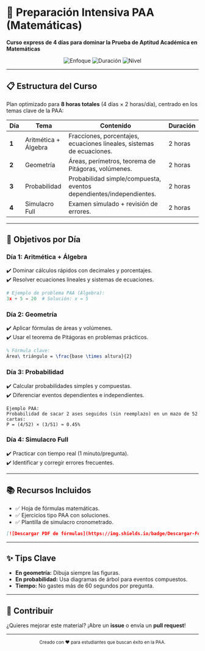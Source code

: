# 🚀 Preparación Intensiva PAA (Matemáticas)  
**Curso express de 4 días para dominar la Prueba de Aptitud Académica en Matemáticas**  

<div align="center">
  <img src="https://img.shields.io/badge/Enfoque-Matemáticas-blue" alt="Enfoque">
  <img src="https://img.shields.io/badge/Duración-8_Horas-orange" alt="Duración">
  <img src="https://img.shields.io/badge/Nivel-Preuniversitario-brightgreen" alt="Nivel">
</div>

---

## 📋 Estructura del Curso  
Plan optimizado para **8 horas totales** (4 días × 2 horas/día), centrado en los temas clave de la PAA:

| Día  | Tema               | Contenido                                                                 | Duración   |
|------|--------------------|--------------------------------------------------------------------------|------------|
| **1** | Aritmética + Álgebra | Fracciones, porcentajes, ecuaciones lineales, sistemas de ecuaciones.     | 2 horas    |
| **2** | Geometría           | Áreas, perímetros, teorema de Pitágoras, volúmenes.                      | 2 horas    |
| **3** | Probabilidad        | Probabilidad simple/compuesta, eventos dependientes/independientes.      | 2 horas    |
| **4** | Simulacro Full      | Examen simulado + revisión de errores.                                    | 2 horas    |

---

## 🎯 Objetivos por Día  
### **Día 1: Aritmética + Álgebra**  
✔️ Dominar cálculos rápidos con decimales y porcentajes.  
✔️ Resolver ecuaciones lineales y sistemas de ecuaciones.  
```python
# Ejemplo de problema PAA (Álgebra):
3x + 5 = 20  # Solución: x = 5
```

### **Día 2: Geometría**  
✔️ Aplicar fórmulas de áreas y volúmenes.  
✔️ Usar el teorema de Pitágoras en problemas prácticos.  
```latex
% Fórmula clave:
Área\ triángulo = \frac{base \times altura}{2}
```

### **Día 3: Probabilidad**  
✔️ Calcular probabilidades simples y compuestas.  
✔️ Diferenciar eventos dependientes e independientes.  
```plaintext
Ejemplo PAA:
Probabilidad de sacar 2 ases seguidos (sin reemplazo) en un mazo de 52 cartas:
P = (4/52) × (3/51) ≈ 0.45%
```

### **Día 4: Simulacro Full**  
✔️ Practicar con tiempo real (1 minuto/pregunta).  
✔️ Identificar y corregir errores frecuentes.  

---

## 📚 Recursos Incluidos  
- ✅ Hoja de fórmulas matemáticas.  
- ✅ Ejercicios tipo PAA con soluciones.  
- ✅ Plantilla de simulacro cronometrado.  

```markdown
[![Descargar PDF de fórmulas](https://img.shields.io/badge/Descargar-Fórmulas_PAA-green)](link_a_tu_archivo.pdf)
```

---

## ✨ Tips Clave  
- **En geometría:** Dibuja siempre las figuras.  
- **En probabilidad:** Usa diagramas de árbol para eventos compuestos.  
- **Tiempo:** No gastes más de 60 segundos por pregunta.  

---

## 🤝 Contribuir  
¿Quieres mejorar este material? ¡Abre un **issue** o envía un **pull request**!  

---
<div align="center">
  <sub>Creado con ❤️ para estudiantes que buscan éxito en la PAA.</sub>
</div>
